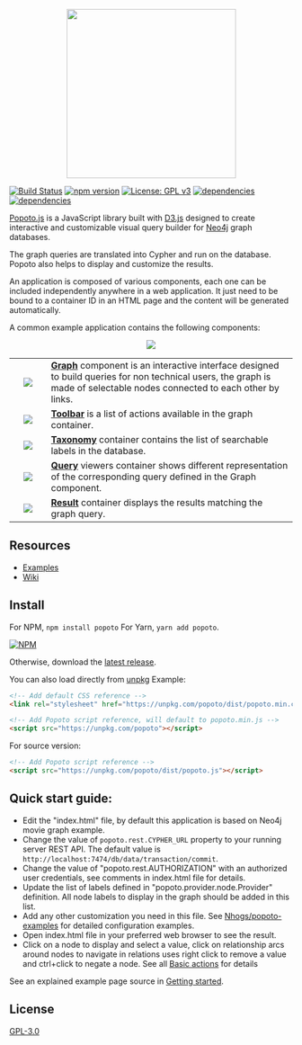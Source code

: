 <p align="center"><a href="https://popotojs.com" target="_blank"><img width="301"src="http://www.popotojs.com/logo.png"></a></p>

[![Build Status](https://travis-ci.org/Nhogs/popoto.svg?branch=master)](https://travis-ci.org/Nhogs/popoto)
[![npm version](https://img.shields.io/npm/v/popoto.svg)](https://www.npmjs.com/package/popoto)
[![License: GPL v3](https://img.shields.io/badge/License-GPL%20v3-blue.svg)](https://www.gnu.org/licenses/gpl-3.0)
[![dependencies](https://david-dm.org/Nhogs/popoto.svg)](https://david-dm.org/Nhogs/popoto)
[![dependencies](https://david-dm.org/Nhogs/popoto/dev-status.svg)](https://david-dm.org/Nhogs/popoto?type=dev)

[Popoto.js](https://github.com/Nhogs/popoto) is a JavaScript library built with [D3.js](https://d3js.org) designed to create interactive and customizable visual query builder for [Neo4j](https://neo4j.com) graph databases.

The graph queries are translated into Cypher and run on the database. Popoto also helps to display and customize the results.

An application is composed of various components, each one can be included independently anywhere in a web application.
It just need to be bound to a container ID in an HTML page and the content will be generated automatically.

A common example application contains the following components: 

<p align="center"><a href="https://github.com/Nhogs/popoto/wiki"><img src="https://raw.githubusercontent.com/wiki/Nhogs/popoto/img/main-eclate.png"></a></p>

<table width="100%">
    <tr valign="middle">
        <td width="50px" align="center"><a href="https://github.com/Nhogs/popoto/wiki/Graph"><img src="https://raw.githubusercontent.com/wiki/Nhogs/popoto/img/count/1.png"></a></td>
        <td width="*"><a href="https://github.com/Nhogs/popoto/wiki/Graph"><b>Graph</b></a> component is an interactive interface designed to build queries for non technical users, the graph is made of selectable nodes connected to each other by links.</td>
    </tr>
    <tr valign="middle">
        <td  width="50px" align="center"><a href="https://github.com/Nhogs/popoto/wiki/Toolbar"><img src="https://raw.githubusercontent.com/wiki/Nhogs/popoto/img/count/2.png"></a></td>
        <td width="*"><a href="https://github.com/Nhogs/popoto/wiki/Toolbar"><b>Toolbar</b></a> is a list of actions available in the graph container.</td>
    </tr>
    <tr valign="middle">
        <td width="50px" align="center"><a href="https://github.com/Nhogs/popoto/wiki/Taxonomy"><img src="https://raw.githubusercontent.com/wiki/Nhogs/popoto/img/count/3.png"></a></td>
        <td width="*"><a href="https://github.com/Nhogs/popoto/wiki/Taxonomy"><b>Taxonomy</b></a> container contains the list of searchable labels in the database.</td>
    </tr>
    <tr valign="middle">
        <td width="50px" align="center"><a href="https://github.com/Nhogs/popoto/wiki/Query"><img src="https://raw.githubusercontent.com/wiki/Nhogs/popoto/img/count/4.png"></a></td>
        <td width="*"><a href="https://github.com/Nhogs/popoto/wiki/Query"><b>Query</b></a> viewers container shows different representation of the corresponding query defined in the Graph component.</td>
    </tr>
    <tr valign="middle">
        <td width="50px" align="center"><a href="https://github.com/Nhogs/popoto/wiki/Result"><img src="https://raw.githubusercontent.com/wiki/Nhogs/popoto/img/count/5.png"></a></td>
        <td width="*"><a href="https://github.com/Nhogs/popoto/wiki/Result"><b>Result</b></a> container displays the results matching the graph query.</td>
    </tr>
</table>

## Resources
* [Examples](https://github.com/Nhogs/popoto-examples)
* [Wiki](https://github.com/Nhogs/popoto/wiki)

## Install
For NPM, `npm install popoto` For Yarn, `yarn add popoto`.

[![NPM](https://nodei.co/npm/popoto.png?compact=true)](https://www.npmjs.com/package/popoto)

Otherwise, download the [latest release](https://github.com/Nhogs/popoto/releases/latest).
 
You can also load directly from [unpkg](https://unpkg.com/popoto/)
Example:
```html
<!-- Add default CSS reference -->
<link rel="stylesheet" href="https://unpkg.com/popoto/dist/popoto.min.css">
```

```html
<!-- Add Popoto script reference, will default to popoto.min.js -->
<script src="https://unpkg.com/popoto"></script>
```

For source version:
```html
<!-- Add Popoto script reference -->
<script src="https://unpkg.com/popoto/dist/popoto.js"></script>
```

## Quick start guide:
 - Edit the "index.html" file, by default this application is based on Neo4j movie graph example.
 - Change the value of `popoto.rest.CYPHER_URL` property to your running server REST API. The default value is `http://localhost:7474/db/data/transaction/commit`.
 - Change the value of "popoto.rest.AUTHORIZATION" with an authorized user credentials, see comments in index.html file for details.
 - Update the list of labels defined in "popoto.provider.node.Provider" definition. All node labels to display in the graph should be added in this list.
 - Add any other customization you need in this file. See [Nhogs/popoto-examples](https://github.com/Nhogs/popoto-examples) for detailed configuration examples.
 - Open index.html file in your preferred web browser to see the result.
 - Click on a node to display and select a value, click on relationship arcs around nodes to navigate in relations uses right click to remove a value and ctrl+click to negate a node. See all [Basic actions](https://github.com/Nhogs/popoto/wiki/Basic-action) for details

See an explained example page source in [Getting started](https://github.com/Nhogs/popoto/wiki/Getting-started).

 ## License
[GPL-3.0](https://www.gnu.org/licenses/gpl-3.0)